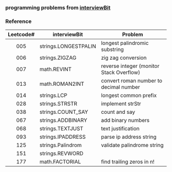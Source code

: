 ### programming problems from [interviewBit](http://www.interviewbit.com/dashboard/)

### Reference

| Leetcode# |   interviewBit    |    Problem    |
| :-------: | ----------------- | ------------- |
| 005       | strings.LONGESTPALIN | longest palindromic substring |
| 006       | strings.ZIGZAG    | zig zag conversion |
| 007       | math.REVINT       | reverse integer (monitor Stack Overflow) |
| 013       | math.ROMAN2INT    | convert roman number to decimal number |
| 014       | strings.LCP       | longest common prefix |
| 028       | strings.STRSTR    | implement strStr |
| 038       | strings.COUNT_SAY | count and say |
| 067       | strings.ADDBINARY | add binary numbers |
| 068       | strings.TEXTJUST  | text justification |
| 093       | strings.IPADDRESS | parse ip address string |
| 125       | strings.Palindrom | validate palindrome string |
| 151       | strings.REVWORD   |  |
| 177       | math.FACTORIAL    | find trailing zeros in n! |



